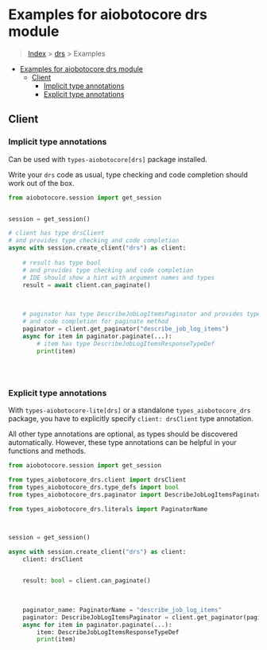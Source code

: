 <a id="examples-for-aiobotocore-drs-module"></a>

# Examples for aiobotocore drs module

> [Index](../README.md) > [drs](./README.md) > Examples

- [Examples for aiobotocore drs module](#examples-for-aiobotocore-drs-module)
  - [Client](#client)
    - [Implicit type annotations](#implicit-type-annotations)
    - [Explicit type annotations](#explicit-type-annotations)

<a id="client"></a>

## Client

<a id="implicit-type-annotations"></a>

### Implicit type annotations

Can be used with `types-aiobotocore[drs]` package installed.

Write your `drs` code as usual, type checking and code completion should work
out of the box.

```python
from aiobotocore.session import get_session


session = get_session()

# client has type drsClient
# and provides type checking and code completion
async with session.create_client("drs") as client:
    
    # result has type bool
    # and provides type checking and code completion
    # IDE should show a hint with argument names and types
    result = await client.can_paginate()
    

    
    # paginator has type DescribeJobLogItemsPaginator and provides type checking
    # and code completion for paginate method
    paginator = client.get_paginator("describe_job_log_items")
    async for item in paginator.paginate(...):
        # item has type DescribeJobLogItemsResponseTypeDef
        print(item)
    

    
```

<a id="explicit-type-annotations"></a>

### Explicit type annotations

With `types-aiobotocore-lite[drs]` or a standalone `types_aiobotocore_drs`
package, you have to explicitly specify `client: drsClient` type annotation.

All other type annotations are optional, as types should be discovered
automatically. However, these type annotations can be helpful in your functions
and methods.

```python
from aiobotocore.session import get_session

from types_aiobotocore_drs.client import drsClient
from types_aiobotocore_drs.type_defs import bool
from types_aiobotocore_drs.paginator import DescribeJobLogItemsPaginator

from types_aiobotocore_drs.literals import PaginatorName



session = get_session()

async with session.create_client("drs") as client:
    client: drsClient

    
    result: bool = client.can_paginate()
    

    
    paginator_name: PaginatorName = "describe_job_log_items"
    paginator: DescribeJobLogItemsPaginator = client.get_paginator(paginator_name)
    async for item in paginator.paginate(...):
        item: DescribeJobLogItemsResponseTypeDef
        print(item)
    

    
```
